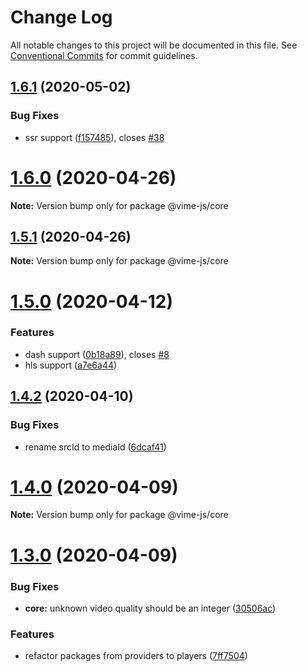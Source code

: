 # Change Log

All notable changes to this project will be documented in this file.
See [Conventional Commits](https://conventionalcommits.org) for commit guidelines.

## [1.6.1](https://github.com/vime-js/vime/tree/master/packages/vime-core/compare/v1.6.0...v1.6.1) (2020-05-02)


### Bug Fixes

* ssr support ([f157485](https://github.com/vime-js/vime/tree/master/packages/vime-core/commit/f157485266a047e738edbc5fb24576bc52fad52a)), closes [#38](https://github.com/vime-js/vime/tree/master/packages/vime-core/issues/38)





# [1.6.0](https://github.com/vime-js/vime/tree/master/packages/vime-core/compare/v1.5.1...v1.6.0) (2020-04-26)

**Note:** Version bump only for package @vime-js/core





## [1.5.1](https://github.com/vime-js/vime/tree/master/packages/vime-core/compare/v1.5.0...v1.5.1) (2020-04-26)

**Note:** Version bump only for package @vime-js/core





# [1.5.0](https://github.com/vime-js/vime/tree/master/packages/vime-core/compare/v1.4.4...v1.5.0) (2020-04-12)


### Features

* dash support ([0b18a89](https://github.com/vime-js/vime/tree/master/packages/vime-core/commit/0b18a89c17e66a70b838f7c6aa548dd6ae3462fc)), closes [#8](https://github.com/vime-js/vime/tree/master/packages/vime-core/issues/8)
* hls support ([a7e6a44](https://github.com/vime-js/vime/tree/master/packages/vime-core/commit/a7e6a448f70a98858df3fee5cd92e7b5736da7da))





## [1.4.2](https://github.com/vime-js/vime/tree/master/packages/vime-core/compare/v1.4.1...v1.4.2) (2020-04-10)


### Bug Fixes

* rename srcId to mediaId ([6dcaf41](https://github.com/vime-js/vime/tree/master/packages/vime-core/commit/6dcaf41d5ae64ca83f3859f19634a45a24ce84ce))





# [1.4.0](https://github.com/vime-js/vime/tree/master/packages/vime-core/compare/v1.3.0...v1.4.0) (2020-04-09)

**Note:** Version bump only for package @vime-js/core





# [1.3.0](https://github.com/vime-js/vime/tree/master/packages/vime-core/compare/v1.2.0...v1.3.0) (2020-04-09)


### Bug Fixes

* **core:** unknown video quality should be an integer ([30506ac](https://github.com/vime-js/vime/tree/master/packages/vime-core/commit/30506ac408bf78f61e6f398e82703b6dbc87b3e1))


### Features

* refactor packages from providers to players ([7ff7504](https://github.com/vime-js/vime/tree/master/packages/vime-core/commit/7ff75045788b267688f4cb7f970ce9bb3426036a))
